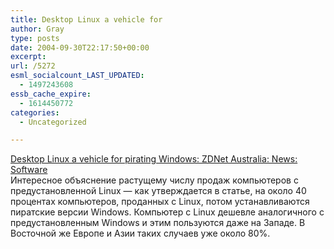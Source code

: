 ```yaml
---
title: Desktop Linux a vehicle for
author: Gray
type: posts
date: 2004-09-30T22:17:50+00:00
excerpt:
url: /5272
esml_socialcount_LAST_UPDATED:
  - 1497243608
essb_cache_expire:
  - 1614450772
categories:
  - Uncategorized

---
```








[Desktop Linux a vehicle for pirating Windows: ZDNet Australia: News: Software][1]  
Интересное объяснение растущему числу продаж компьютеров с предустановленной Linux &#8212; как утверждается в статье, на около 40 процентах компьютеров, проданных с Linux, потом устанавливаются пиратские версии Windows. Компьютер с Linux дешевле аналогичного с предустановленным Windows и этим пользуются даже на Западе. В Восточной же Европе и Азии таких случаев уже около 80%.

 [1]: http://www.zdnet.com.au/news/software/0,2000061733,39161202,00.htm "Desktop Linux a vehicle for pirating Windows: ZDNet Australia: News: Software"